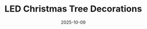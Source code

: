 ---
title: LED Christmas Tree Decorations
date: 2025-10-09
summary: A modern 3D-printed LED Christmas tree décor piece with twinkling multicolor or warm white lights, perfect for adding a festive glow to desks, mantles, or holiday displays.Fin
tags: [Holiday, LED, PLA]
photos: ["/assets/img/led-tree-1.png"]
---